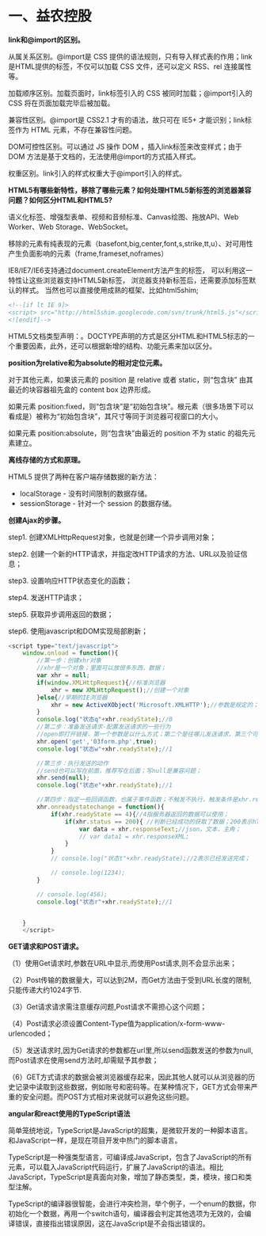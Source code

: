 # 一、益农控股

**link和@import的区别。**

从属关系区别。@import是 CSS 提供的语法规则，只有导入样式表的作用；link是HTML提供的标签，不仅可以加载 CSS 文件，还可以定义 RSS、rel 连接属性等。

加载顺序区别。加载页面时，link标签引入的 CSS 被同时加载；@import引入的 CSS 将在页面加载完毕后被加载。

兼容性区别。@import是 CSS2.1 才有的语法，故只可在 IE5+ 才能识别；link标签作为 HTML 元素，不存在兼容性问题。

DOM可控性区别。可以通过 JS 操作 DOM ，插入link标签来改变样式；由于 DOM 方法是基于文档的，无法使用@import的方式插入样式。

权重区别。link引入的样式权重大于@import引入的样式。



**HTML5有哪些新特性，移除了哪些元素？如何处理HTML5新标签的浏览器兼容问题？如何区分HTML和HTML5?**

语义化标签、增强型表单、视频和音频标准、Canvas绘图、拖放API、Web Worker、Web Storage、WebSocket。

移除的元素有纯表现的元素（basefont,big,center,font,s,strike,tt,u）、对可用性产生负面影响的元素（frame,frameset,noframes）

IE8/IE7/IE6支持通过document.createElement方法产生的标签， 可以利用这一特性让这些浏览器支持HTML5新标签， 浏览器支持新标签后，还需要添加标签默认的样式。 当然也可以直接使用成熟的框架、比如html5shim; 

```html
<!--[if lt IE 9]> 
<script> src="http://html5shim.googlecode.com/svn/trunk/html5.js"</script> 
<![endif]-->
```

HTML5文档类型声明：<!doctype html>。DOCTYPE声明的方式是区分HTML和HTML5标志的一个重要因素，此外，还可以根据新增的结构、功能元素来加以区分。



**position为relative和为absolute的相对定位元素。**

对于其他元素，如果该元素的 position 是 relative 或者 static，则“包含块” 由其最近的块容器祖先盒的 content box 边界形成。

如果元素 position:fixed，则“包含块”是“初始包含块”。根元素（很多场景下可以看成是<html>）被称为“初始包含块”，其尺寸等同于浏览器可视窗口的大小。

如果元素 position:absolute，则“包含块”由最近的 position 不为 static 的祖先元素建立。



**离线存储的方式和原理。**

HTML5 提供了两种在客户端存储数据的新方法：

- localStorage - 没有时间限制的数据存储。
- sessionStorage - 针对一个 session 的数据存储。



**创建Ajax的步骤。**

step1. 创建XMLHttpRequest对象，也就是创建一个异步调用对象；  

step2. 创建一个新的HTTP请求，并指定改HTTP请求的方法、URL以及验证信息；  

step3. 设置响应HTTP状态变化的函数；  

step4. 发送HTTP请求；  

step5. 获取异步调用返回的数据；  

step6. 使用javascript和DOM实现局部刷新；

```javascript
<script type="text/javascript">
    window.onload = function(){
        //第一步：创建xhr对象
        //xhr是一个对象；里面可以放很多东西，数据；
        var xhr = null;
        if(window.XMLHttpRequest){//标准浏览器
            xhr = new XMLHttpRequest();//创建一个对象
        }else{//早期的IE浏览器
            xhr = new ActiveXObject('Microsoft.XMLHTTP');//参数是规定的；
        }
        console.log("状态q"+xhr.readyState);//0
        //第二步：准备发送请求-配置发送请求的一些行为
        //open即打开链接，第一个参数是以什么方式；第二个是往哪儿发送请求，第三个可以不写，默认true,表示异步，false表示同步；；
        xhr.open('get','03form.php',true);
        console.log("状态w"+xhr.readyState);//1

        //第三步：执行发送的动作
        //send也可以写在前面，推荐写在后面；写null是兼容问题；
        xhr.send(null);
        console.log("状态e"+xhr.readyState);//1

        //第四步：指定一些回调函数，也属于事件函数；不触发不执行，触发条件是xhr.readyState;z这个值有0-4，共5个状态，是由浏览器控制的；
        xhr.onreadystatechange = function(){
            if(xhr.readyState == 4){//4指服务器返回的数据可以使用；
                if(xhr.status == 200){ //判断已经成功的获取了数据；200表示hTTP请求成功；404表示找不到页面；503表示服务器端有语法错误；
                    var data = xhr.responseText;//json，文本，主角；
                    // var data1 = xhr.responseXML;
                }
            }
            // console.log("状态t"+xhr.readyState);//2表示已经发送完成；

            // console.log(1234);
        }

        // console.log(456);
        console.log("状态r"+xhr.readyState);//1


    }
    </script>
```



**GET请求和POST请求。**

（1）使用Get请求时,参数在URL中显示,而使用Post请求,则不会显示出来； 

（2）Post传输的数据量大，可以达到2M，而Get方法由于受到URL长度的限制,只能传递大约1024字节. 

（3）Get请求请求需注意缓存问题,Post请求不需担心这个问题； 

（4）Post请求必须设置Content-Type值为application/x-form-www-urlencoded； 

（5）发送请求时,因为Get请求的参数都在url里,所以send函数发送的参数为null,而Post请求在使用send方法时,却需赋予其参数； 

（6）GET方式请求的数据会被浏览器缓存起来，因此其他人就可以从浏览器的历史记录中读取到这些数据，例如账号和密码等。在某种情况下，GET方式会带来严重的安全问题。而POST方式相对来说就可以避免这些问题。 



**angular和react使用的TypeScript语法**

简单笼统地说，TypeScript是JavaScript的超集，是微软开发的一种脚本语言。和JavaScript一样，是现在项目开发中热门的脚本语言。

TypeScript是一种强类型语言，可编译成JavaScript，包含了JavaScript的所有元素，可以载入JavaScript代码运行，扩展了JavaScript的语法。相比JavaScript，TypeScript是真面向对象，增加了静态类型，类，模块，接口和类型注解。

TypeScript的编译器很智能，会进行冲突检测，举个例子，一个enum的数据，你初始化一个数据，再用一个switch语句，编译器会判定其他选项为无效的，会编译错误，直接指出错误原因，这在JavaScript是不会指出错误的。       



